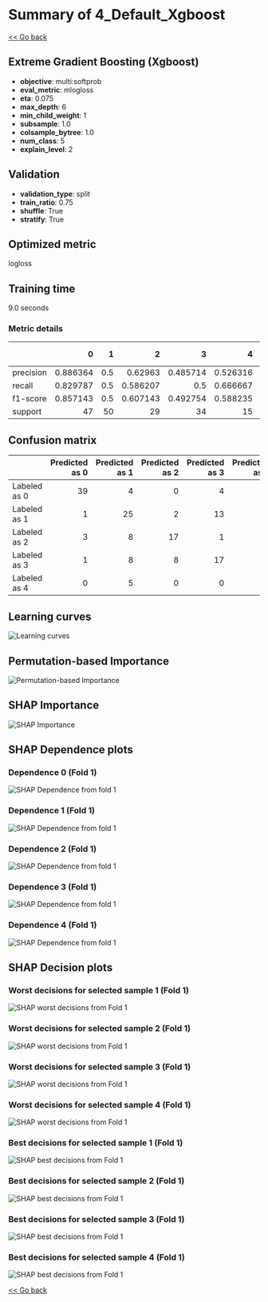 # Summary of 4_Default_Xgboost

[<< Go back](../README.md)


## Extreme Gradient Boosting (Xgboost)
- **objective**: multi:softprob
- **eval_metric**: mlogloss
- **eta**: 0.075
- **max_depth**: 6
- **min_child_weight**: 1
- **subsample**: 1.0
- **colsample_bytree**: 1.0
- **num_class**: 5
- **explain_level**: 2

## Validation
 - **validation_type**: split
 - **train_ratio**: 0.75
 - **shuffle**: True
 - **stratify**: True

## Optimized metric
logloss

## Training time

9.0 seconds

### Metric details
|           |         0 |    1 |         2 |         3 |         4 |   accuracy |   macro avg |   weighted avg |   logloss |
|:----------|----------:|-----:|----------:|----------:|----------:|-----------:|------------:|---------------:|----------:|
| precision |  0.886364 |  0.5 |  0.62963  |  0.485714 |  0.526316 |   0.617143 |    0.605605 |       0.624728 |  0.796518 |
| recall    |  0.829787 |  0.5 |  0.586207 |  0.5      |  0.666667 |   0.617143 |    0.616532 |       0.617143 |  0.796518 |
| f1-score  |  0.857143 |  0.5 |  0.607143 |  0.492754 |  0.588235 |   0.617143 |    0.609055 |       0.619829 |  0.796518 |
| support   | 47        | 50   | 29        | 34        | 15        |   0.617143 |  175        |     175        |  0.796518 |


## Confusion matrix
|              |   Predicted as 0 |   Predicted as 1 |   Predicted as 2 |   Predicted as 3 |   Predicted as 4 |
|:-------------|-----------------:|-----------------:|-----------------:|-----------------:|-----------------:|
| Labeled as 0 |               39 |                4 |                0 |                4 |                0 |
| Labeled as 1 |                1 |               25 |                2 |               13 |                9 |
| Labeled as 2 |                3 |                8 |               17 |                1 |                0 |
| Labeled as 3 |                1 |                8 |                8 |               17 |                0 |
| Labeled as 4 |                0 |                5 |                0 |                0 |               10 |

## Learning curves
![Learning curves](learning_curves.png)

## Permutation-based Importance
![Permutation-based Importance](permutation_importance.png)

## SHAP Importance
![SHAP Importance](shap_importance.png)

## SHAP Dependence plots

### Dependence 0 (Fold 1)
![SHAP Dependence from fold 1](learner_fold_0_shap_dependence_class_0.png)
### Dependence 1 (Fold 1)
![SHAP Dependence from fold 1](learner_fold_0_shap_dependence_class_1.png)
### Dependence 2 (Fold 1)
![SHAP Dependence from fold 1](learner_fold_0_shap_dependence_class_2.png)
### Dependence 3 (Fold 1)
![SHAP Dependence from fold 1](learner_fold_0_shap_dependence_class_3.png)
### Dependence 4 (Fold 1)
![SHAP Dependence from fold 1](learner_fold_0_shap_dependence_class_4.png)

## SHAP Decision plots

### Worst decisions for selected sample 1 (Fold 1)
![SHAP worst decisions from Fold 1](learner_fold_0_sample_0_worst_decisions.png)
### Worst decisions for selected sample 2 (Fold 1)
![SHAP worst decisions from Fold 1](learner_fold_0_sample_1_worst_decisions.png)
### Worst decisions for selected sample 3 (Fold 1)
![SHAP worst decisions from Fold 1](learner_fold_0_sample_2_worst_decisions.png)
### Worst decisions for selected sample 4 (Fold 1)
![SHAP worst decisions from Fold 1](learner_fold_0_sample_3_worst_decisions.png)
### Best decisions for selected sample 1 (Fold 1)
![SHAP best decisions from Fold 1](learner_fold_0_sample_0_best_decisions.png)
### Best decisions for selected sample 2 (Fold 1)
![SHAP best decisions from Fold 1](learner_fold_0_sample_1_best_decisions.png)
### Best decisions for selected sample 3 (Fold 1)
![SHAP best decisions from Fold 1](learner_fold_0_sample_2_best_decisions.png)
### Best decisions for selected sample 4 (Fold 1)
![SHAP best decisions from Fold 1](learner_fold_0_sample_3_best_decisions.png)

[<< Go back](../README.md)
